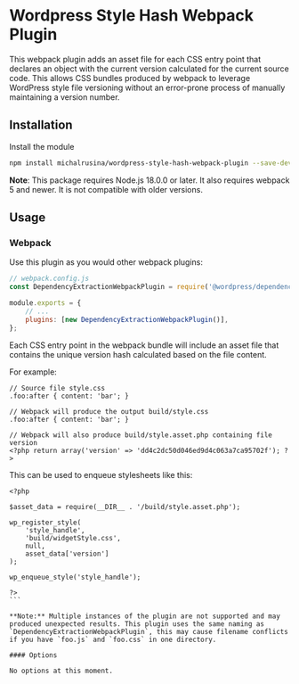 # Wordpress Style Hash Webpack Plugin

This webpack plugin adds an asset file for each CSS entry point that declares an object with the current version calculated for the current source code.
This allows CSS bundles produced by webpack to leverage WordPress style file versioning without an error-prone process of manually maintaining a version number.

## Installation

Install the module

```bash
npm install michalrusina/wordpress-style-hash-webpack-plugin --save-dev
```

**Note**: This package requires Node.js 18.0.0 or later. It also requires webpack 5 and newer. It is not compatible with older versions.

## Usage

### Webpack

Use this plugin as you would other webpack plugins:

```js
// webpack.config.js
const DependencyExtractionWebpackPlugin = require('@wordpress/dependency-extraction-webpack-plugin');

module.exports = {
	// ...
	plugins: [new DependencyExtractionWebpackPlugin()],
};
```

Each CSS entry point in the webpack bundle will include an asset file that contains the unique version hash calculated based on the file content.

For example:

```
// Source file style.css
.foo:after { content: 'bar'; }

// Webpack will produce the output build/style.css
.foo:after { content: 'bar'; }

// Webpack will also produce build/style.asset.php containing file version
<?php return array('version' => 'dd4c2dc50d046ed9d4c063a7ca95702f'); ?>
```


This can be used to enqueue stylesheets like this:

````
<?php

$asset_data = require(__DIR__ . '/build/style.asset.php');

wp_register_style(
	'style_handle',
	'build/widgetStyle.css',
	null,
	asset_data['version']
);

wp_enqueue_style('style_handle');

?>
```

**Note:** Multiple instances of the plugin are not supported and may produced unexpected results. This plugin uses the same naming as `DependencyExtractionWebpackPlugin`, this may cause filename conflicts if you have `foo.js` and `foo.css` in one directory.

#### Options

No options at this moment.

